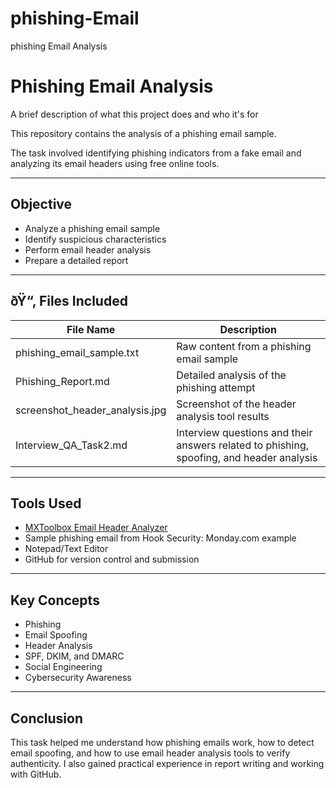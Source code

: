 # phishing-Email
phishing Email Analysis
# Phishing Email Analysis

A brief description of what this project does and who it's for

This repository contains the analysis of a phishing email sample. 

The task involved identifying phishing indicators from a fake email and analyzing its email headers using free online tools.

---

##  Objective

- Analyze a phishing email sample
- Identify suspicious characteristics
- Perform email header analysis
- Prepare a detailed report


---

## ðŸ“‚ Files Included

| File Name                    | Description |
|-----------------------------|-------------|
| phishing_email_sample.txt | Raw content from a phishing email sample |
| Phishing_Report.md        | Detailed analysis of the phishing attempt |
| screenshot_header_analysis.jpg | Screenshot of the header analysis tool results |
| Interview_QA_Task2.md     | Interview questions and their answers related to phishing, spoofing, and header analysis |

---

##  Tools Used

- [MXToolbox Email Header Analyzer](https://mxtoolbox.com/EmailHeaders.aspx)
- Sample phishing email from Hook Security: Monday.com example
- Notepad/Text Editor
- GitHub for version control and submission

---

##  Key Concepts

- Phishing
- Email Spoofing
- Header Analysis
- SPF, DKIM, and DMARC
- Social Engineering
- Cybersecurity Awareness

---
##  Conclusion

This task helped me understand how phishing emails work, how to detect email spoofing, and how to use email header analysis tools to verify authenticity. I also gained practical experience in report writing and working with GitHub.



